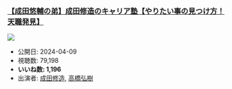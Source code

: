 ### [【成田悠輔の弟】成田修造のキャリア塾【やりたい事の見つけ方！天職発見】](https://www.youtube.com/watch?v=qftPv4iOfU8)
[![](https://img.youtube.com/vi/qftPv4iOfU8/sddefault.jpg)](https://www.youtube.com/watch?v=qftPv4iOfU8)
-   公開日: 2024-04-09
-   視聴数: 79,198
-   **いいね数: 1,196**
-   出演者: [成田修造](/rehacq_fan/people/成田修造 "wikilink"), [高橋弘樹](/rehacq_fan/people/高橋弘樹 "wikilink")
